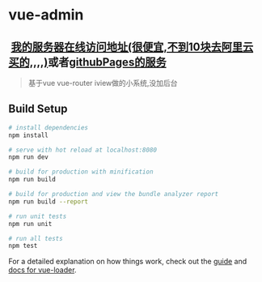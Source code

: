 # vue-admin
##  [我的服务器在线访问地址(很便宜,不到10块去阿里云买的,,,,)](http://www.kunfan1996.pw/v-store/#/)或者[githubPages的服务](https://kunfan96.github.io/#/)

> 基于vue vue-router iview做的小系统,没加后台

## Build Setup

``` bash
# install dependencies
npm install

# serve with hot reload at localhost:8080
npm run dev

# build for production with minification
npm run build

# build for production and view the bundle analyzer report
npm run build --report

# run unit tests
npm run unit

# run all tests
npm test
```

For a detailed explanation on how things work, check out the [guide](http://vuejs-templates.github.io/webpack/) and [docs for vue-loader](http://vuejs.github.io/vue-loader).
